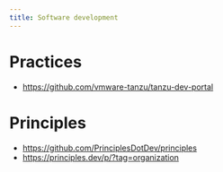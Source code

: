 ```yaml
---
title: Software development
---
```




# Practices
- https://github.com/vmware-tanzu/tanzu-dev-portal


# Principles
- https://github.com/PrinciplesDotDev/principles
- https://principles.dev/p/?tag=organization